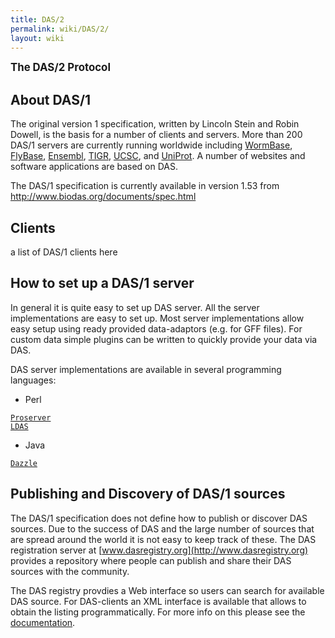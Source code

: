 ```yaml
---
title: DAS/2
permalink: wiki/DAS/2/
layout: wiki
---
```


<big>**The DAS/2 Protocol**</big>

About DAS/1
-----------

The original version 1 specification, written by Lincoln Stein and Robin
Dowell, is the basis for a number of clients and servers. More than 200
DAS/1 servers are currently running worldwide including
[WormBase](http://www.wormbase.org/),
[FlyBase](http://www.flybase.org/), [Ensembl](http://www.ensembl.org/),
[TIGR](http://www.tigr.org/), [UCSC](http://genome.ucsc.edu/), and
[UniProt](http://www.ebi.ac.uk/das-srv/uniprot/das). A number of
websites and software applications are based on DAS.

The DAS/1 specification is currently available in version 1.53 from
<http://www.biodas.org/documents/spec.html>

Clients
-------

a list of DAS/1 clients here

How to set up a DAS/1 server
----------------------------

In general it is quite easy to set up DAS server. All the server
implementations are easy to set up. Most server implementations allow
easy setup using ready provided data-adaptors (e.g. for GFF files). For
custom data simple plugins can be written to quickly provide your data
via DAS.

DAS server implementations are available in several programming
languages:

-   Perl

[`Proserver`](http://www.sanger.ac.uk/Software/analysis/proserver/)  
[`LDAS`](http://biodas.org/servers/LDAS.html)

-   Java

[`Dazzle`](http://www.derkholm.net/thomas/dazzle/)

Publishing and Discovery of DAS/1 sources
-----------------------------------------

The DAS/1 specification does not define how to publish or discover DAS
sources. Due to the success of DAS and the large number of sources that
are spread around the world it is not easy to keep track of these. The
DAS registration server at
[www.dasregistry.org](http://www.dasregistry.org) provides a repository
where people can publish and share their DAS sources with the community.

The DAS registry provdies a Web interface so users can search for
available DAS source. For DAS-clients an XML interface is available that
allows to obtain the listing programmatically. For more info on this
please see the
[documentation](http://www.dasregistry.org/help_scripting.jsp).
